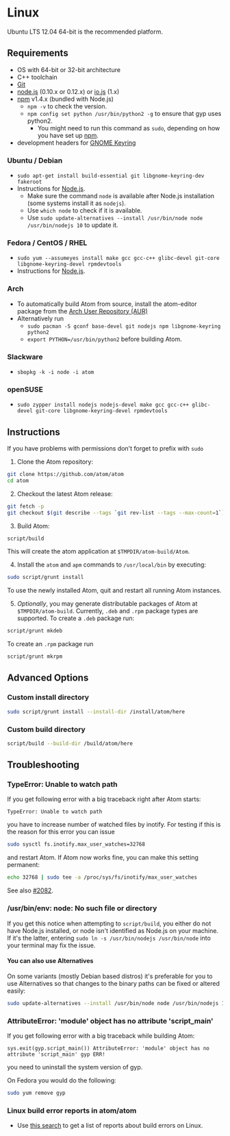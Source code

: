 # Linux

Ubuntu LTS 12.04 64-bit is the recommended platform.

## Requirements

  * OS with 64-bit or 32-bit architecture
  * C++ toolchain
  * [Git](http://git-scm.com/)
  * [node.js](http://nodejs.org/download/) (0.10.x or 0.12.x) or [io.js](https://iojs.org) (1.x)
  * [npm](https://www.npmjs.com/) v1.4.x (bundled with Node.js)
    * `npm -v` to check the version.
    * `npm config set python /usr/bin/python2 -g` to ensure that gyp uses python2.
      * You might need to run this command as `sudo`, depending on how you have set up [npm](https://github.com/joyent/node/wiki/Installing-Node.js-via-package-manager#ubuntu-mint-elementary-os).
  * development headers for [GNOME Keyring](https://wiki.gnome.org/Projects/GnomeKeyring)

### Ubuntu / Debian

* `sudo apt-get install build-essential git libgnome-keyring-dev fakeroot`
* Instructions for  [Node.js](https://github.com/joyent/node/wiki/Installing-Node.js-via-package-manager#ubuntu-mint-elementary-os).
  * Make sure the command `node` is available after Node.js installation (some systems install it as `nodejs`).
  * Use `which node` to check if it is available.
  * Use `sudo update-alternatives --install /usr/bin/node node /usr/bin/nodejs 10` to update it.

### Fedora / CentOS / RHEL

* `sudo yum --assumeyes install make gcc gcc-c++ glibc-devel git-core libgnome-keyring-devel rpmdevtools`
* Instructions for [Node.js](https://github.com/joyent/node/wiki/Installing-Node.js-via-package-manager#fedora).

### Arch

* To automatically build Atom from source, install the atom-editor package from the [Arch User Repository (AUR)](https://wiki.archlinux.org/index.php/Arch_User_Repository)
* Alternatively run
  * `sudo pacman -S gconf base-devel git nodejs npm libgnome-keyring python2`
  * `export PYTHON=/usr/bin/python2` before building Atom.

### Slackware

* `sbopkg -k -i node -i atom`

### openSUSE

* `sudo zypper install nodejs nodejs-devel make gcc gcc-c++ glibc-devel git-core libgnome-keyring-devel rpmdevtools`

## Instructions

If you have problems with permissions don't forget to prefix with `sudo`

1. Clone the Atom repository:

  ```sh
  git clone https://github.com/atom/atom
  cd atom
  ```

2. Checkout the latest Atom release:

  ```sh
  git fetch -p
  git checkout $(git describe --tags `git rev-list --tags --max-count=1`)
  ```

3. Build Atom:

  ```sh
  script/build
  ```

  This will create the atom application at `$TMPDIR/atom-build/Atom`.

4. Install the `atom` and `apm` commands to `/usr/local/bin` by executing:

  ```sh
  sudo script/grunt install
  ```

  To use the newly installed Atom, quit and restart all running Atom instances.

5. *Optionally*, you may generate distributable packages of Atom at `$TMPDIR/atom-build`. Currently, `.deb` and `.rpm` package types are supported. To create a `.deb` package run:

  ```sh
  script/grunt mkdeb
  ```

  To create an `.rpm` package run

  ```sh
  script/grunt mkrpm
  ```

## Advanced Options

### Custom install directory

```sh
sudo script/grunt install --install-dir /install/atom/here
```

### Custom build directory

```sh
script/build --build-dir /build/atom/here
```

## Troubleshooting

### TypeError: Unable to watch path

If you get following error with a big traceback right after Atom starts:

  ```
  TypeError: Unable to watch path
  ```

you have to increase number of watched files by inotify.  For testing if
this is the reason for this error you can issue

  ```sh
  sudo sysctl fs.inotify.max_user_watches=32768
  ```

and restart Atom.  If Atom now works fine, you can make this setting permanent:

  ```sh
  echo 32768 | sudo tee -a /proc/sys/fs/inotify/max_user_watches
  ```

See also [#2082](https://github.com/atom/atom/issues/2082).

### /usr/bin/env: node: No such file or directory

If you get this notice when attempting to `script/build`, you either do not
have Node.js installed, or node isn't identified as Node.js on your machine.
If it's the latter, entering `sudo ln -s /usr/bin/nodejs /usr/bin/node` into
your terminal may fix the issue.

#### You can also use Alternatives

On some variants (mostly Debian based distros) it's preferable for you to use
Alternatives so that changes to the binary paths can be fixed or altered easily:

```sh
sudo update-alternatives --install /usr/bin/node node /usr/bin/nodejs 1 --slave /usr/bin/js js /usr/bin/nodejs
```

### AttributeError: 'module' object has no attribute 'script_main'

If you get following error with a big traceback while building Atom:

  ```
  sys.exit(gyp.script_main()) AttributeError: 'module' object has no attribute 'script_main' gyp ERR!
  ```

you need to uninstall the system version of gyp.

On Fedora you would do the following:

  ```sh
  sudo yum remove gyp
  ```

### Linux build error reports in atom/atom
* Use [this search](https://github.com/atom/atom/search?q=label%3Abuild-error+label%3Alinux&type=Issues)
  to get a list of reports about build errors on Linux.

